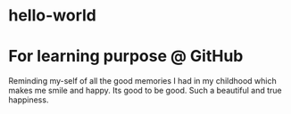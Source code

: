 # hello-world
For learning purpose @ GitHub
=============================
Reminding my-self of all the good memories I had in my childhood which makes me smile and happy. Its good to be good. Such a beautiful and true
happiness.

